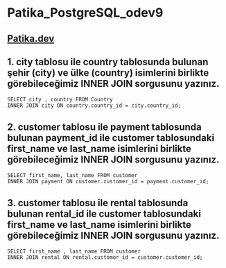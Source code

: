# Patika_PostgreSQL_odev9
## [Patika.dev](https://academy.patika.dev/)


## 1. city tablosu ile country tablosunda bulunan şehir (city) ve ülke (country) isimlerini birlikte görebileceğimiz INNER JOIN sorgusunu yazınız.
`SELECT city , country FROM Country` <br>
`INNER JOIN city ON country.country_id = city.country_id;`

## 2. customer tablosu ile payment tablosunda bulunan payment_id ile customer tablosundaki first_name ve last_name isimlerini birlikte görebileceğimiz INNER JOIN sorgusunu yazınız.
`SELECT first_name, last_name FROM customer`<br>
`INNER JOIN payment ON customer.customer_id = payment.customer_id;`

## 3. customer tablosu ile rental tablosunda bulunan rental_id ile customer tablosundaki first_name ve last_name isimlerini birlikte görebileceğimiz INNER JOIN sorgusunu yazınız.
`SELECT first_name , last_name FROM customer`<br>
`INNER JOIN rental ON rental.customer_id = customer.customer_id;`
